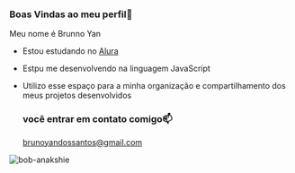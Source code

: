 ### Boas Vindas ao meu perfil💙

Meu nome é Brunno Yan

- Estou estudando no [ Alura ](https://www.alura.com.br)
- Estpu me desenvolvendo na linguagem JavaScript
- Utilizo esse espaço para a minha organização e compartilhamento dos meus projetos desenvolvidos

  ### você entrar em contato comigo📫

  brunoyandossantos@gmail.com
  

![bob-anakshie](https://github.com/Brkk24/Brkk24/assets/172087663/dd80cb9f-dcdf-4c20-abce-60c8e7f0bc42)
